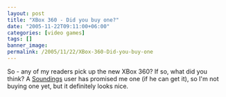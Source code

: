 ```yaml
---
layout: post
title: "XBox 360 - Did you buy one?"
date: "2005-11-22T09:11:00+06:00"
categories: [video games]
tags: []
banner_image: 
permalink: /2005/11/22/XBox-360-Did-you-buy-one
---
```


So - any of my readers pick up the new XBox 360? If so, what did you think? A <a href="http://ray.camdenfamily.com/projects/soundings">Soundings</a> user has promised me one (if he can get it), so I'm not buying one yet, but it definitely looks nice.